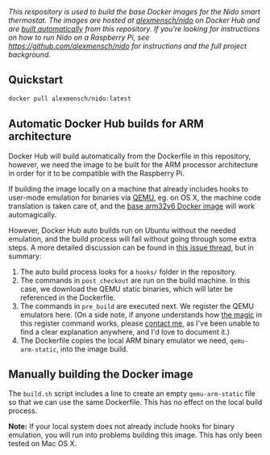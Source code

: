 *This respository is used to build the base Docker images for the Nido smart thermostat. The images are hosted at [alexmensch/nido](https://hub.docker.com/r/alexmensch/nido) on Docker Hub and are [built automatically](https://hub.docker.com/r/alexmensch/nido/builds) from this repository. If you're looking for instructions on how to run Nido on a Raspberry Pi, see <https://github.com/alexmensch/nido> for instructions and the full project background.*

## Quickstart
```bash
docker pull alexmensch/nido:latest
```

## Automatic Docker Hub builds for ARM architecture
Docker Hub will build automatically from the Dockerfile in this repository, however, we need the image to be built for the ARM processor architecture in order for it to be compatible with the Raspberry Pi.

If building the image locally on a machine that already includes hooks to user-mode emulation for binaries via [QEMU](https://www.qemu.org), eg. on OS X, the machine code translation is taken care of, and the [base arm32v6 Docker image](https://hub.docker.com/u/arm32v6) will work automagically.

However, Docker Hub auto builds run on Ubuntu without the needed emulation, and the build process will fail without going through some extra steps. A more detailed discussion can be found in [this issue thread](https://github.com/docker/hub-feedback/issues/1261), but in summary:
1. The auto build process looks for a `hooks/` folder in the repository.
2. The commands in `post_checkout` are run on the build machine. In this case, we download the QEMU static binaries, which will later be referenced in the Dockerfile.
3. The commands in `pre_build` are executed next. We register the QEMU emulators here. (On a side note, if anyone understands how [the magic](https://github.com/multiarch/qemu-user-static) in this register command works, please [contact me](mailto:amars@alumni.stanford.edu), as I've been unable to find a clear explanation anywhere, and I'd love to document it.)
4. The Dockerfile copies the local ARM binary emulator we need, `qemu-arm-static`, into the image build.

## Manually building the Docker image
The `build.sh` script includes a line to create an empty `qemu-arm-static` file so that we can use the same Dockerfile. This has no effect on the local build process.

**Note:** If your local system does not already include hooks for binary emulation, you will run into problems building this image. This has only been tested on Mac OS X.

